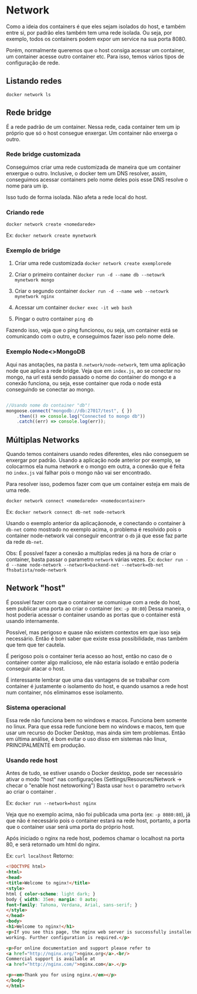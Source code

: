 # Network
Como a ideia dos containers é que eles sejam isolados do host, e também entre si, por padrão eles também tem uma rede isolada. Ou seja, por exemplo, todos os containers podem expor um service na sua porta 8080.

Porém, normalmente queremos que o host consiga acessar um container, um container acesse outro container etc. Para isso, temos vários tipos de configuração de rede.

## Listando redes
`docker network ls`

## Rede bridge
É a rede padrão de um container.
Nessa rede, cada container tem um ip próprio que só o host consegue enxergar.
Um container não enxerga o outro.

### Rede bridge customizada
Conseguimos criar uma rede customizada de maneira que um container enxergue o outro.
Inclusive, o docker tem um DNS resolver, assim, conseguimos acessar containers pelo nome deles pois esse DNS resolve o nome para um ip.

Isso tudo de forma isolada. Não afeta a rede local do host.

### Criando rede
`docker network create <nomedarede>`

Ex:
`docker network create mynetwork`

### Exemplo de bridge
1. Criar uma rede customizada
`docker network create exemplorede`

2. Criar o primeiro container
`docker run -d --name db --netowrk mynetwork mongo`

3. Criar o segundo container
`docker run -d --name web --netowrk mynetwork nginx`

4. Acessar um container
`docker exec -it web bash`

5. Pingar o outro container
`ping db`

Fazendo isso, veja que o ping funcionou, ou seja, um container está se comunicando com o outro, e conseguimos fazer isso pelo nome dele.

### Exemplo Node<>MongoDB
Aqui nas anotações, na pasta `8.network/node-network`, tem uma aplicação node que aplica a rede bridge. Veja que em `index.js`, ao se conectar no mongo, na url está sendo passado o nome do container do mongo e a conexão funciona, ou seja, esse container que roda o node está conseguindo se conectar ao mongo.

```javascript

//Usando nome do container "db"!
mongoose.connect("mongodb://db:27017/test", { })
    .then(() => console.log("Connected to mongo db"))
    .catch((err) => console.log(err));

```

## Múltiplas Networks
Quando temos containers usando redes diferentes, eles não conseguem se enxergar por padrão.
Usando a aplicação node anterior por exemplo, se colocarmos ela numa network e o mongo em outra, a conexão que é feita no `index.js` vai falhar pois o mongo não vai ser encontrado.

Para resolver isso, podemos fazer com que um container esteja em mais de uma rede.

`docker network connect <nomedarede> <nomedocontainer>`

Ex:
`docker network connect db-net node-network`

Usando o exemplo anterior da aplicaçãonode, e conectando o container à `db-net` como mostrado no exemplo acima, o problema é resolvido pois o container node-network vai conseguir encontrar o `db` já que esse faz parte da rede `db-net`.

Obs: É possível fazer a conexão a multiplas redes já na hora de criar o container, basta passar o parametro `network` várias vezes.
Ex:
`docker run -d --name node-network --network=backend-net --network=db-net fhsbatista/node-network`

## Network "host"
É possível fazer com que o container se comunique com a rede do host, sem publicar uma porta ao criar o container (ex: `-p 80:80`)
Dessa maneira, o host poderia acessar o container usando as portas que o container está usando internamente.

Possível, mas perigoso e quase não existem contextos em que isso seja necessário.
Então é bom saber que existe essa possibilidade, mas também que tem que ter cautela.

É perigoso pois o container teria acesso ao host, então no caso de o container conter algo malicioso, ele não estaria isolado e então poderia conseguir atacar o host.

É interessante lembrar que uma das vantagens de se trabalhar com container é justamente o isolamento do host, e quando usamos a rede host num container, nós eliminamos esse isolamento.

### Sistema operacional
Essa rede não funciona bem no windows e macos. Funciona bem somente no linux.
Para que essa rede funcione bem no windows e macos, tem que usar um recurso do Docker Desktop, mas ainda sim tem problemas. Então em última análise, é bom evitar o uso disso em sistemas não linux, PRINCIPALMENTE em produção.

### Usando rede host
Antes de tudo, se estiver usando o Docker desktop, pode ser necessário ativar o modo "host" nas configurações (Settings/Resources/Network -> checar o "enable host netoworking")
Basta usar `host` o parametro `network` ao criar o container .

Ex:
`docker run --network=host nginx`

Veja que no exemplo acima, não foi publicada uma porta (ex: `-p 8080:80`), já que não é necessário pois o container estará na rede host, portanto, a porta que o container usar será uma porta do próprio host.

Após iniciado o nginx na rede host, podemos chamar o localhost na porta 80, e será retornado um html do nginx.

Ex: `curl localhost`
Retorno:
```html
<!DOCTYPE html>
<html>
<head>
<title>Welcome to nginx!</title>
<style>
html { color-scheme: light dark; }
body { width: 35em; margin: 0 auto;
font-family: Tahoma, Verdana, Arial, sans-serif; }
</style>
</head>
<body>
<h1>Welcome to nginx!</h1>
<p>If you see this page, the nginx web server is successfully installed and
working. Further configuration is required.</p>

<p>For online documentation and support please refer to
<a href="http://nginx.org/">nginx.org</a>.<br/>
Commercial support is available at
<a href="http://nginx.com/">nginx.com</a>.</p>

<p><em>Thank you for using nginx.</em></p>
</body>
</html>
```

